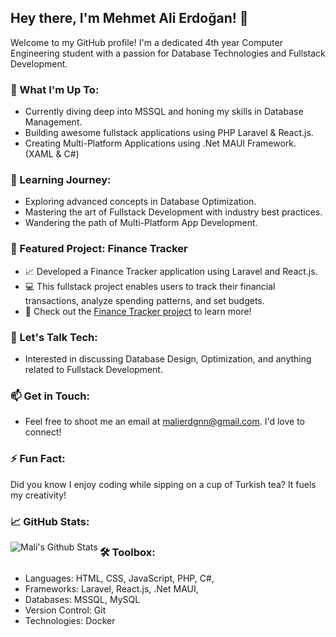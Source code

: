 ## Hey there, I'm Mehmet Ali Erdoğan! 👋

Welcome to my GitHub profile! I'm a dedicated 4th year Computer Engineering student with a passion for Database Technologies and Fullstack Development. 

### 🚀 What I'm Up To:
- Currently diving deep into MSSQL and honing my skills in Database Management.
- Building awesome fullstack applications using PHP Laravel & React.js.
- Creating Multi-Platform Applications using .Net MAUI Framework. (XAML & C#)

### 🌱 Learning Journey:
- Exploring advanced concepts in Database Optimization.
- Mastering the art of Fullstack Development with industry best practices.
- Wandering the path of Multi-Platform App Development. 

### 💼 Featured Project: Finance Tracker
- 📈 Developed a Finance Tracker application using Laravel and React.js.
- 💻 This fullstack project enables users to track their financial transactions, analyze spending patterns, and set budgets.
- 🚀 Check out the [Finance Tracker project](https://github.com/MaliErdgn/finance-tracker-project) to learn more!

### 💬 Let's Talk Tech:
- Interested in discussing Database Design, Optimization, and anything related to Fullstack Development.

### 📫 Get in Touch:
- Feel free to shoot me an email at malierdgnn@gmail.com. I'd love to connect!

### ⚡ Fun Fact:
Did you know I enjoy coding while sipping on a cup of Turkish tea? It fuels my creativity!

### 📈 GitHub Stats:
<img align="left" alt="Mali's Github Stats" src="
https://github-readme-stats-c449.vercel.app/api?username=malierdgn&theme=dark&show_icons=true&hide_border=true&count_private=true" />

### 🛠️ Toolbox:
- Languages: HTML, CSS, JavaScript, PHP, C#,
- Frameworks: Laravel, React.js, .Net MAUI,
- Databases: MSSQL, MySQL
- Version Control: Git
- Technologies: Docker

<!---
MaliErdgn/MaliErdgn is a ✨ special ✨ repository because its `README.md` (this file) appears on your GitHub profile.
You can click the Preview link to take a look at your changes.
--->
